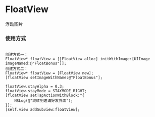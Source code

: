 # FloatView
浮动图片

### 使用方式
<pre><code>
创建方式一：
FloatView* floatView = [[FloatView alloc] initWithImage:[UIImage imageNamed:@"FloatBonus"]];
创建方式二：
FloatView* floatView = [FloatView new];
[floatView setImageWithName:@"FloatBonus"];

floatView.stayAlpha = 0.3;
floatView.stayMode = STAYMODE_RIGHT;
[floatView setTapActionWithBlock:^{
    NSLog(@"跳转到邀请好友界面");
}];
[self.view addSubview:floatView];
</code></pre>
